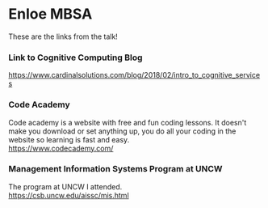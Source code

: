 # Enloe MBSA

These are the links from the talk!

### Link to Cognitive Computing Blog

https://www.cardinalsolutions.com/blog/2018/02/intro_to_cognitive_services


### Code Academy <br />
Code academy is a website with free and fun coding lessons. It doesn't make you download or set anything up, you do all your coding in the website so learning is fast and easy. <br />
https://www.codecademy.com/

### Management Information Systems Program at UNCW <br />
The program at UNCW I attended. <br />
https://csb.uncw.edu/aissc/mis.html
